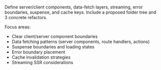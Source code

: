 Define server/client components, data-fetch layers, streaming, error boundaries, suspense, and cache keys. Include a proposed folder tree and 3 concrete refactors.

Focus areas:

- Clear client/server component boundaries
- Data fetching patterns (server components, route handlers, actions)
- Suspense boundaries and loading states
- Error boundary placement
- Cache invalidation strategies
- Streaming SSR considerations
